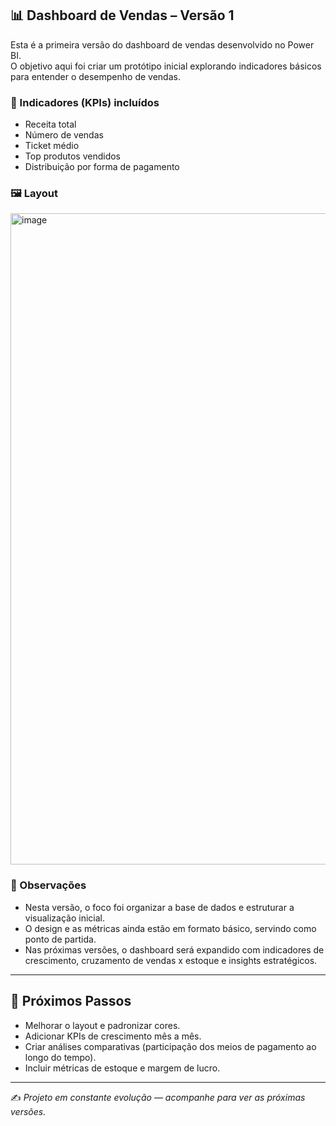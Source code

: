 ## 📊 Dashboard de Vendas – Versão 1  

Esta é a primeira versão do dashboard de vendas desenvolvido no Power BI.  
O objetivo aqui foi criar um protótipo inicial explorando indicadores básicos para entender o desempenho de vendas.  

### 🎯 Indicadores (KPIs) incluídos
- Receita total  
- Número de vendas  
- Ticket médio  
- Top produtos vendidos  
- Distribuição por forma de pagamento  

### 🖼️ Layout

 <img width="1920" height="1042" alt="image" src="https://github.com/user-attachments/assets/1275bb33-760f-4583-91e3-e7d00e686fc2" />


### 🔎 Observações
- Nesta versão, o foco foi organizar a base de dados e estruturar a visualização inicial.  
- O design e as métricas ainda estão em formato básico, servindo como ponto de partida.  
- Nas próximas versões, o dashboard será expandido com indicadores de crescimento, cruzamento de vendas x estoque e insights estratégicos.  

---

## 🚀 Próximos Passos
- Melhorar o layout e padronizar cores.  
- Adicionar KPIs de crescimento mês a mês.  
- Criar análises comparativas (participação dos meios de pagamento ao longo do tempo).  
- Incluir métricas de estoque e margem de lucro.  

---



✍️ *Projeto em constante evolução — acompanhe para ver as próximas versões.*


